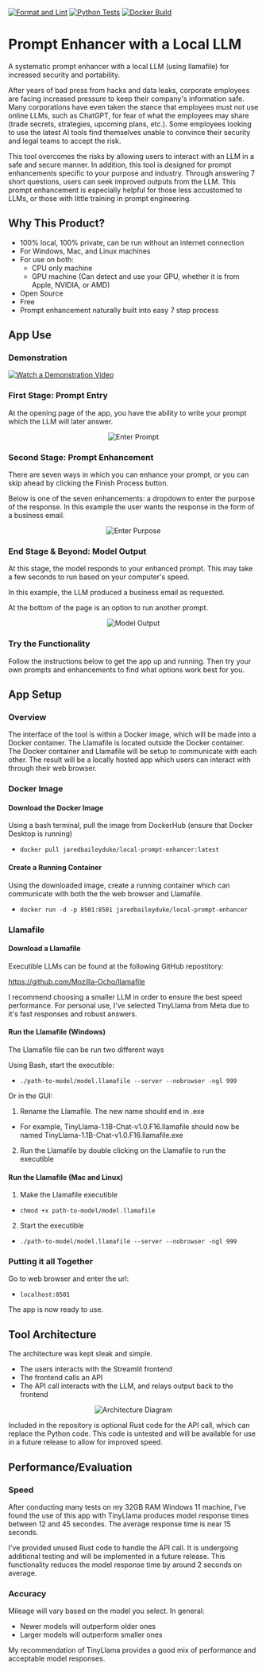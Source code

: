 [![Format and Lint](https://github.com/JaredBaileyDuke/prompt-enhancer-with-local-llm/actions/workflows/format_and_lint.yml/badge.svg)](https://github.com/JaredBaileyDuke/prompt-enhancer-with-local-llm/actions/workflows/format_and_lint.yml)
[![Python Tests](https://github.com/JaredBaileyDuke/prompt-enhancer-with-local-llm/actions/workflows/python-tests_and_%20docker.yml/badge.svg)](https://github.com/JaredBaileyDuke/prompt-enhancer-with-local-llm/actions/workflows/python-tests_and_%20docker.yml)
[![Docker Build](https://github.com/JaredBaileyDuke/prompt-enhancer-with-local-llm/actions/workflows/docker-build.yml/badge.svg)](https://github.com/JaredBaileyDuke/prompt-enhancer-with-local-llm/actions/workflows/docker-build.yml)

# Prompt Enhancer with a Local LLM
A systematic prompt enhancer with a local LLM (using llamafile) for increased security and portability.

After years of bad press from hacks and data leaks, corporate employees are facing increased pressure to keep their company's information safe. Many corporations have even taken the stance that employees must not use online LLMs, such as ChatGPT, for fear of what the employees may share (trade secrets, strategies, upcoming plans, etc.). Some employees looking to use the latest AI tools find themselves unable to convince their security and legal teams to accept the risk.

This tool overcomes the risks by allowing users to interact with an LLM in a safe and secure manner. In addition, this tool is designed for prompt enhancements specific to your purpose and industry. Through answering 7 short questions, users can seek improved outputs from the LLM. This prompt enhancement is especially helpful for those less accustomed to LLMs, or those with little training in prompt engineering.

## Why This Product?
- 100% local, 100% private, can be run without an internet connection
- For Windows, Mac, and Linux machines
- For use on both:
  - CPU only machine
  - GPU machine (Can detect and use your GPU, whether it is from Apple, NVIDIA, or AMD)
- Open Source
- Free
- Prompt enhancement naturally built into easy 7 step process

## App Use

### Demonstration
[![Watch a Demonstration Video](https://github.com/JaredBaileyDuke/prompt-enhancer-with-local-llm/blob/main/images/video_click.png)](https://www.youtube.com/watch?v=GeWhUzoXpB4)

### First Stage: Prompt Entry
At the opening page of the app, you have the ability to write your prompt which the LLM will later answer.

<p align="center">
  <img src="images/enter_prompt.png" alt="Enter Prompt">
</p>

### Second Stage: Prompt Enhancement
There are seven ways in which you can enhance your prompt, or you can skip ahead by clicking the Finish Process button.

Below is one of the seven enhancements: a dropdown to enter the purpose of the response. In this example the user wants the response in the form of a business email.

<p align="center">
  <img src="images/enter_purpose.png" alt="Enter Purpose">
</p>

### End Stage & Beyond: Model Output
At this stage, the model responds to your enhanced prompt. This may take a few seconds to run based on your computer's speed. 

In this example, the LLM produced a business email as requested.

At the bottom of the page is an option to run another prompt.

<p align="center">
  <img src="images/model_output.png" alt="Model Output">
</p>

### Try the Functionality
Follow the instructions below to get the app up and running. Then try your own prompts and enhancements to find what options work best for you.

## App Setup
### Overview
The interface of the tool is within a Docker image, which will be made into a Docker container. The Llamafile is located outside the Docker container. The Docker container and Llamafile will be setup to communicate with each other. The result will be a locally hosted app which users can interact with through their web browser.

### Docker Image
#### Download the Docker Image
Using a bash terminal, pull the image from DockerHub (ensure that Docker Desktop is running)
- `docker pull jaredbaileyduke/local-prompt-enhancer:latest`

#### Create a Running Container
Using the downloaded image, create a running container which can communicate with both the the web browser and Llamafile.
- `docker run -d -p 8501:8501 jaredbaileyduke/local-prompt-enhancer`

### Llamafile
#### Download a Llamafile
Executible LLMs can be found at the following GitHub repostitory:
<p>
  <a href="https://github.com/Mozilla-Ocho/llamafile" target="_blank">
  https://github.com/Mozilla-Ocho/llamafile
  </a>
</p>

I recommend choosing a smaller LLM in order to ensure the best speed performance. For personal use, I've selected TinyLlama from Meta due to it's fast responses and robust answers.

#### Run the Llamafile (Windows)
The Llamafile file can be run two different ways

Using Bash, start the executible:
- `./path-to-model/model.llamafile --server --nobrowser -ngl 999`

Or in the GUI:
1) Rename the Llamafile. The new name should end in .exe
  - For example, TinyLlama-1.1B-Chat-v1.0.F16.llamafile should now be named TinyLlama-1.1B-Chat-v1.0.F16.llamafile.exe
2) Run the Llamafile by double clicking on the Llamafile to run the executible


#### Run the Llamafile (Mac and Linux)
1) Make the Llamafile executible
  - `chmod +x path-to-model/model.llamafile`
2) Start the executible
  - `./path-to-model/model.llamafile --server --nobrowser -ngl 999`

### Putting it all Together
Go to web browser and enter the url:
- `localhost:8501`

The app is now ready to use.

## Tool Architecture
The architecture was kept sleak and simple. 
- The users interacts with the Streamlit frontend
- The frontend calls an API
- The API call interacts with the LLM, and relays output back to the frontend

<p align="center">
  <img src="images/architecture.png" alt="Architecture Diagram">
</p>

Included in the repository is optional Rust code for the API call, which can replace the Python code. This code is untested and will be available for use in a future release to allow for improved speed.

## Performance/Evaluation
### Speed
After conducting many tests on my 32GB RAM Windows 11 machine, I've found the use of this app with TinyLlama produces model response times between 12 and 45 secondes. The average response time is near 15 seconds.

I've provided unused Rust code to handle the API call. It is undergoing additional testing and will be implemented in a future release. This functionality reduces the model response time by around 2 seconds on average.

### Accuracy
Mileage will vary based on the model you select. In general:
- Newer models will outperform older ones
- Larger models will outperform smaller ones

My recommendation of TinyLlama provides a good mix of performance and acceptable model responses.